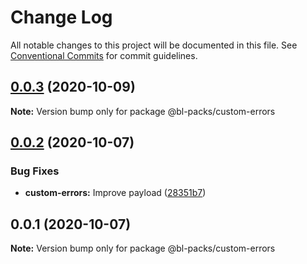 # Change Log

All notable changes to this project will be documented in this file.
See [Conventional Commits](https://conventionalcommits.org) for commit guidelines.

## [0.0.3](https://github.com-bl/bl-packages/core-modules/compare/@bl-packs/custom-errors@0.0.2...@bl-packs/custom-errors@0.0.3) (2020-10-09)

**Note:** Version bump only for package @bl-packs/custom-errors





## [0.0.2](https://github.com-bl/bl-packages/core-modules/compare/@bl-packs/custom-errors@0.0.1...@bl-packs/custom-errors@0.0.2) (2020-10-07)


### Bug Fixes

* **custom-errors:** Improve payload ([28351b7](https://github.com-bl/bl-packages/core-modules/commit/28351b7706c531b160ed9d62eb65a550d8fd2902))





## 0.0.1 (2020-10-07)

**Note:** Version bump only for package @bl-packs/custom-errors
